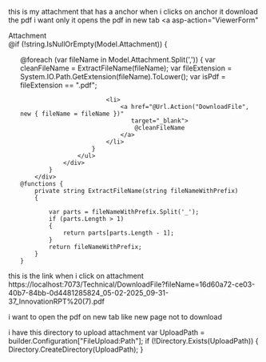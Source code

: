 this is my attachment that has a anchor when i clicks on anchor it download the pdf i want only it opens the pdf in new tab
<a asp-action="ViewerForm"
<div class="col-sm-1 align-items-center">
		<label asp-for="Attach" class="control-label">Attachment </label>
	</div>
		<div class="col-sm-3">
			@if (!string.IsNullOrEmpty(Model.Attachment))
			{
				<div>
					<ul>
						@foreach (var fileName in Model.Attachment.Split(','))
						{
							var cleanFileName = ExtractFileName(fileName);
							var fileExtension = System.IO.Path.GetExtension(fileName).ToLower();
							var isPdf = fileExtension == ".pdf";

							<li>
								<a href="@Url.Action("DownloadFile", new { fileName = fileName })"
								   target="_blank">
									@cleanFileName
								</a>
							</li>
						}
					</ul>
				</div>
			}
		</div>
	@functions {
		private string ExtractFileName(string fileNameWithPrefix)
		{

			var parts = fileNameWithPrefix.Split('_');
			if (parts.Length > 1)
			{
				return parts[parts.Length - 1];
			}
			return fileNameWithPrefix;
		}
	}


</div>


this is the link when i click on attachment 
https://localhost:7073/Technical/DownloadFile?fileName=16d60a72-ce03-40b7-84bb-0d4481285824_05-02-2025_09-31-37_InnovationRPT%20(7).pdf


i want to open the pdf on new tab like new page not to download 

i have this directory to upload attachment 
var UploadPath = builder.Configuration["FileUpload:Path"];
if (!Directory.Exists(UploadPath))
{
	Directory.CreateDirectory(UploadPath);
}
